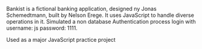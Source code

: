 Bankist is  a fictional banking application, designed ny Jonas Schemedtmann, built by Nelson Erege.
It uses JavaScript to handle diverse operations in it.
Simulated a non database Authentication process 
login with username: js  password: 1111.

Used as a major JavaScript practice project
